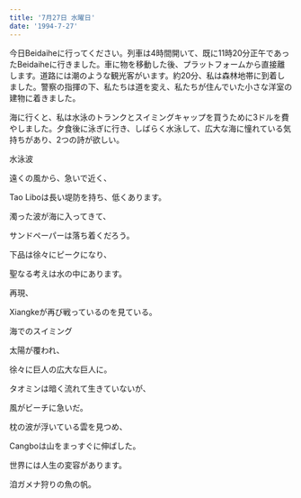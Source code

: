 ```yaml
---
title: '7月27日 水曜日'
date: '1994-7-27'
---
```


今日Beidaiheに行ってください。列車は4時間開いて、既に11時20分正午であったBeidaiheに行きました。車に物を移動した後、プラットフォームから直接離します。道路には潮のような観光客がいます。約20分、私は森林地帯に到着しました。警察の指揮の下、私たちは道を変え、私たちが住んでいた小さな洋室の建物に着きました。

海に行くと、私は水泳のトランクとスイミングキャップを買うために3ドルを費やしました。夕食後に泳ぎに行き、しばらく水泳して、広大な海に憧れている気持ちがあり、2つの詩が欲しい。

水泳波

遠くの風から、急いで近く、

Tao Liboは長い堤防を持ち、低くあります。

濁った波が海に入ってきて、

サンドペーパーは落ち着くだろう。

下品は徐々にピークになり、

聖なる考えは水の中にあります。

再現、

Xiangkeが再び戦っているのを見ている。

海でのスイミング

太陽が覆われ、

徐々に巨人の広大な巨人に。

タオミンは暗く流れて生きていないが、

風がビーチに急いだ。

枕の波が浮いている雲を見つめ、

Cangboは山をまっすぐに伸ばした。

世界には人生の変容があります。

洎ガメナ狩りの魚の帆。

